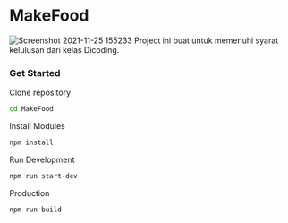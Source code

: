 # MakeFood

![Screenshot 2021-11-25 155233](https://user-images.githubusercontent.com/79355239/143409853-1452f3cb-15d8-4a92-95d0-585baccd8fcb.jpg)
Project ini buat untuk memenuhi syarat kelulusan dari kelas Dicoding.

### Get Started
Clone repository
```bash
cd MakeFood
```

Install Modules
```bash
npm install
```

Run Development
```bash
npm run start-dev
```

Production
```bash
npm run build
```
